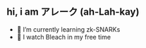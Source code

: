 ## hi, i am アレーク (ah-Lah-kay)

- 🌱 I’m currently learning zk-SNARKs
- 🍿 I watch Bleach in my free time
